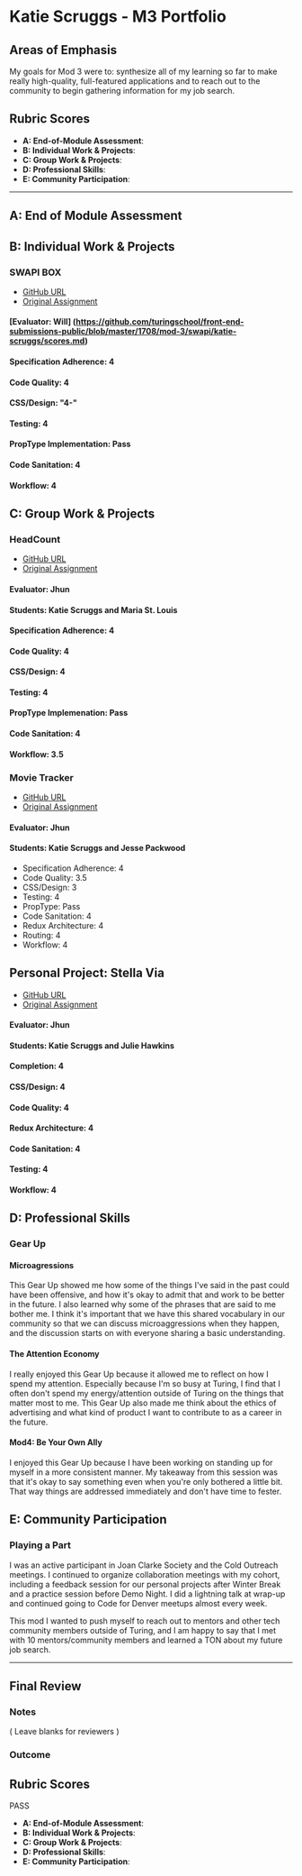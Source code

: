 # Katie Scruggs - M3 Portfolio

## Areas of Emphasis

My goals for Mod 3 were to: synthesize all of my learning so far to make really high-quality, full-featured applications and to reach out to the community to begin gathering information for my job search.

## Rubric Scores

* **A: End-of-Module Assessment**: 
* **B: Individual Work & Projects**: 
* **C: Group Work & Projects**: 
* **D: Professional Skills**: 
* **E: Community Participation**: 

-----------------------

## A: End of Module Assessment


## B: Individual Work & Projects

### SWAPI BOX

* [GitHub URL](https://github.com/katiescruggs/swapi-box)
* [Original Assignment](http://frontend.turing.io/projects/swapi-box.html)

#### [Evaluator: Will] (https://github.com/turingschool/front-end-submissions-public/blob/master/1708/mod-3/swapi/katie-scruggs/scores.md)

#### Specification Adherence: 4
#### Code Quality: 4
#### CSS/Design: "4-"
#### Testing: 4
#### PropType Implementation: Pass
#### Code Sanitation: 4
#### Workflow: 4


## C: Group Work & Projects

### HeadCount

* [GitHub URL](https://github.com/mariastlouis/headcount)
* [Original Assignment](https://github.com/turingschool-examples/headcount2.0)

#### Evaluator: Jhun
#### Students: Katie Scruggs and Maria St. Louis

#### Specification Adherence: 4
#### Code Quality: 4
#### CSS/Design: 4
#### Testing: 4
#### PropType Implemenation: Pass
#### Code Sanitation: 4
#### Workflow: 3.5


### Movie Tracker

* [GitHub URL](https://github.com/katiescruggs/movie-tracker-frontend)
* [Original Assignment](https://github.com/turingschool-examples/movie-tracker)

#### Evaluator: Jhun
#### Students: Katie Scruggs and Jesse Packwood

* Specification Adherence: 4
* Code Quality: 3.5
* CSS/Design: 3
* Testing: 4
* PropType: Pass
* Code Sanitation: 4
* Redux Architecture: 4
* Routing: 4
* Workflow: 4

## Personal Project: Stella Via

* [GitHub URL](https://github.com/katiescruggs/stella-via)
* [Original Assignment](https://github.com/turingschool-examples/personal-project)

#### Evaluator: Jhun
#### Students: Katie Scruggs and Julie Hawkins

#### Completion: 4
#### CSS/Design: 4
#### Code Quality: 4
#### Redux Architecture: 4
#### Code Sanitation: 4
#### Testing: 4
#### Workflow: 4


## D: Professional Skills

### Gear Up
#### Microagressions
This Gear Up showed me how some of the things I've said in the past could have been offensive, and how it's okay to admit that and work to be better in the future. I also learned why some of the phrases that are said to me bother me. I think it's important that we have this shared vocabulary in our community so that we can discuss microaggressions when they happen, and the discussion starts on with everyone sharing a basic understanding.

#### The Attention Economy
I really enjoyed this Gear Up because it allowed me to reflect on how I spend my attention. Especially because I'm so busy at Turing, I find that I often don't spend my energy/attention outside of Turing on the things that matter most to me. This Gear Up also made me think about the ethics of advertising and what kind of product I want to contribute to as a career in the future.

#### Mod4: Be Your Own Ally
I enjoyed this Gear Up because I have been working on standing up for myself in a more consistent manner. My takeaway from this session was that it's okay to say something even when you're only bothered a little bit. That way things are addressed immediately and don't have time to fester.

## E: Community Participation

### Playing a Part
I was an active participant in Joan Clarke Society and the Cold Outreach meetings. I continued to organize collaboration meetings with my cohort, including a feedback session for our personal projects after Winter Break and a practice session before Demo Night. I did a lightning talk at wrap-up and continued going to Code for Denver meetups almost every week.

This mod I wanted to push myself to reach out to mentors and other tech community members outside of Turing, and I am happy to say that I met with 10 mentors/community members and learned a TON about my future job search.

------------------

## Final Review

### Notes

( Leave blanks for reviewers )

### Outcome

## Rubric Scores

PASS

* **A: End-of-Module Assessment**: 
* **B: Individual Work & Projects**: 
* **C: Group Work & Projects**: 
* **D: Professional Skills**: 
* **E: Community Participation**: 
